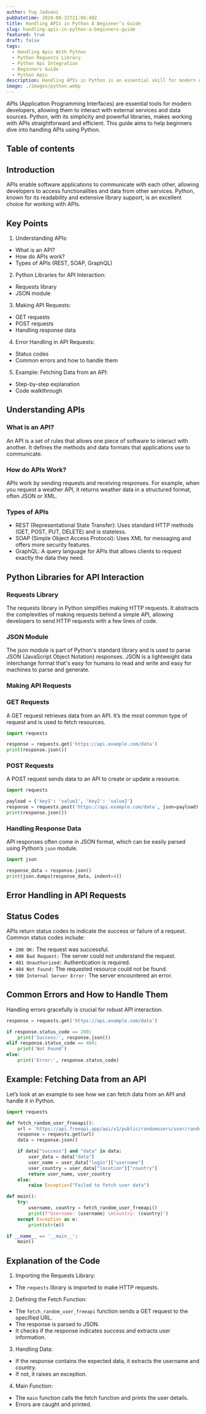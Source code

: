 ```yaml
---
author: Yug Jadvani
pubDatetime: 2024-08-31T21:06:49Z
title: Handling APIs in Python A Beginner’s Guide
slug: handling-apis-in-python-a-beginners-guide
featured: true
draft: false
tags:
  - Handling Apis With Python
  - Python Requests Library
  - Python Api Integration
  - Beginners Guide
  - Python Apis
description: Handling APIs in Python is an essential skill for modern developers.
image: ./images/python.webp
---
```


APIs (Application Programming Interfaces) are essential tools for modern developers, allowing them to interact with external services and data sources. Python, with its simplicity and powerful libraries, makes working with APIs straightforward and efficient. This guide aims to help beginners dive into handling APIs using Python.

## Table of contents

## Introduction

APIs enable software applications to communicate with each other, allowing developers to access functionalities and data from other services. Python, known for its readability and extensive library support, is an excellent choice for working with APIs.

## Key Points

1. Understanding APIs:
- What is an API?
- How do APIs work?
- Types of APIs (REST, SOAP, GraphQL)

2. Python Libraries for API Interaction:
- Requests library
- JSON module

3. Making API Requests:
- GET requests
- POST requests
- Handling response data

4. Error Handling in API Requests:
- Status codes
- Common errors and how to handle them

5. Example: Fetching Data from an API:
- Step-by-step explanation
- Code walkthrough

## Understanding APIs

### What is an API?

An API is a set of rules that allows one piece of software to interact with another. It defines the methods and data formats that applications use to communicate.

### How do APIs Work?

APIs work by sending requests and receiving responses. For example, when you request a weather API, it returns weather data in a structured format, often JSON or XML.

### Types of APIs

- REST (Representational State Transfer): Uses standard HTTP methods (GET, POST, PUT, DELETE) and is stateless.
- SOAP (Simple Object Access Protocol): Uses XML for messaging and offers more security features.
- GraphQL: A query language for APIs that allows clients to request exactly the data they need.

## Python Libraries for API Interaction

### Requests Library

The requests library in Python simplifies making HTTP requests. It abstracts the complexities of making requests behind a simple API, allowing developers to send HTTP requests with a few lines of code.

### JSON Module

The json module is part of Python's standard library and is used to parse JSON (JavaScript Object Notation) responses. JSON is a lightweight data interchange format that's easy for humans to read and write and easy for machines to parse and generate.

### Making API Requests

### GET Requests

A GET request retrieves data from an API. It’s the most common type of request and is used to fetch resources.

```python
import requests

response = requests.get('https://api.example.com/data')
print(response.json())
```

### POST Requests

A POST request sends data to an API to create or update a resource.

```python
import requests

payload = {'key1': 'value1', 'key2': 'value2'}
response = requests.post('https://api.example.com/data', json=payload)
print(response.json())
```

### Handling Response Data

API responses often come in JSON format, which can be easily parsed using Python’s `json` module.

```python
import json

response_data = response.json()
print(json.dumps(response_data, indent=4))
```

## Error Handling in API Requests

## Status Codes

APIs return status codes to indicate the success or failure of a request. Common status codes include:

- `200 OK:` The request was successful.
- `400 Bad Request:` The server could not understand the request.
- `401 Unauthorized:` Authentication is required.
- `404 Not Found:` The requested resource could not be found.
- `500 Internal Server Error:` The server encountered an error.

## Common Errors and How to Handle Them

Handling errors gracefully is crucial for robust API interaction.

```python
response = requests.get('https://api.example.com/data')

if response.status_code == 200:
    print('Success:', response.json())
elif response.status_code == 404:
    print('Not Found')
else:
    print('Error:', response.status_code)
```

## **Example:** Fetching Data from an API

Let’s look at an example to see how we can fetch data from an API and handle it in Python.

```python
import requests

def fetch_random_user_freeapi():
    url = 'https://api.freeapi.app/api/v1/public/randomusers/user/random'
    response = requests.get(url)
    data = response.json()

    if data["success"] and "data" in data:
        user_data = data["data"]
        user_name = user_data["login"]["username"]
        user_country = user_data["location"]["country"]
        return user_name, user_country
    else:
        raise Exception("Failed to fetch user data")

def main():
    try:
        username, country = fetch_random_user_freeapi()
        print(f"Username: {username} \nCountry: {country}")
    except Exception as e:
        print(str(e))

if __name__ == '__main__':
    main()
```

## Explanation of the Code

1. Importing the Requests Library:
- The `requests` library is imported to make HTTP requests.

2. Defining the Fetch Function:
- The `fetch_random_user_freeapi` function sends a GET request to the specified URL.
- The response is parsed to JSON.
- It checks if the response indicates success and extracts user information.

3. Handling Data:
- If the response contains the expected data, it extracts the username and country.
- If not, it raises an exception.

4. Main Function:
- The `main` function calls the fetch function and prints the user details.
- Errors are caught and printed.
